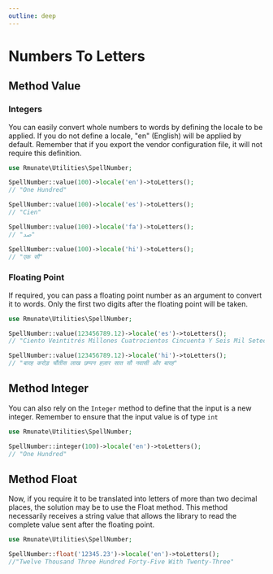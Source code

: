 ```yaml
---
outline: deep
---
```


# Numbers To Letters

## Method Value

### Integers

You can easily convert whole numbers to words by defining the locale to be applied. If you do not define a locale, "en" (English) will be applied by default. Remember that if you export the vendor configuration file, it will not require this definition.

```php
use Rmunate\Utilities\SpellNumber;

SpellNumber::value(100)->locale('en')->toLetters();
// "One Hundred"

SpellNumber::value(100)->locale('es')->toLetters();
// "Cien"

SpellNumber::value(100)->locale('fa')->toLetters();
// "صد"

SpellNumber::value(100)->locale('hi')->toLetters();
// "एक सौ"
```

### Floating Point

If required, you can pass a floating point number as an argument to convert it to words. Only the first two digits after the floating point will be taken.

```php
use Rmunate\Utilities\SpellNumber;

SpellNumber::value(123456789.12)->locale('es')->toLetters();
// "Ciento Veintitrés Millones Cuatrocientos Cincuenta Y Seis Mil Setecientos Ochenta Y Nueve Con Doce"

SpellNumber::value(123456789.12)->locale('hi')->toLetters();
// "बारह करोड़ चौंतीस लाख छप्पन हज़ार सात सौ नवासी और बारह"
```

## Method Integer

You can also rely on the `Integer` method to define that the input is a new integer.
Remember to ensure that the input value is of type `int`

```php
use Rmunate\Utilities\SpellNumber;

SpellNumber::integer(100)->locale('en')->toLetters();
// "One Hundred"
```

## Method Float

Now, if you require it to be translated into letters of more than two decimal places, the solution may be to use the Float method. This method necessarily receives a string value that allows the library to read the complete value sent after the floating point.

```php
use Rmunate\Utilities\SpellNumber;

SpellNumber::float('12345.23')->locale('en')->toLetters();
//"Twelve Thousand Three Hundred Forty-Five With Twenty-Three"
```